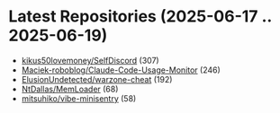 # Latest Repositories (2025-06-17 .. 2025-06-19)

- [kikus50lovemoney/SelfDiscord](https://github.com/kikus50lovemoney/SelfDiscord) (307)
- [Maciek-roboblog/Claude-Code-Usage-Monitor](https://github.com/Maciek-roboblog/Claude-Code-Usage-Monitor) (246)
- [ElusionUndetected/warzone-cheat](https://github.com/ElusionUndetected/warzone-cheat) (192)
- [NtDallas/MemLoader](https://github.com/NtDallas/MemLoader) (68)
- [mitsuhiko/vibe-minisentry](https://github.com/mitsuhiko/vibe-minisentry) (58)
